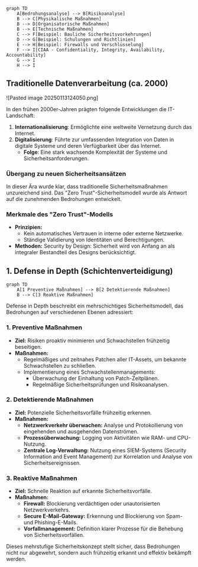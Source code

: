 ```mermaid
graph TD
    A[Bedrohungsanalyse] --> B[Risikoanalyse]
    B --> C[Physikalische Maßnahmen]
    B --> D[Organisatorische Maßnahmen]
    B --> E[Technische Maßnahmen]
    C --> F[Beispiel: Bauliche Sicherheitsvorkehrungen]
    D --> G[Beispiel: Schulungen und Richtlinien]
    E --> H[Beispiel: Firewalls und Verschlüsselung]
    F --> I[CIAA - Confidentiality, Integrity, Availability, Accountability]
    G --> I
    H --> I
```

## Traditionelle Datenverarbeitung (ca. 2000)
![Pasted image 20250113124050.png]

In den frühen 2000er-Jahren prägten folgende Entwicklungen die IT-Landschaft:
1. **Internationalisierung**: Ermöglichte eine weltweite Vernetzung durch das Internet.
2. **Digitalisierung**: Führte zur umfassenden Integration von Daten in digitale Systeme und deren Verfügbarkeit über das Internet.
   - **Folge**: Eine stark wachsende Komplexität der Systeme und Sicherheitsanforderungen.

### Übergang zu neuen Sicherheitsansätzen
In dieser Ära wurde klar, dass traditionelle Sicherheitsmaßnahmen unzureichend sind. Das "Zero Trust"-Sicherheitsmodell wurde als Antwort auf die zunehmenden Bedrohungen entwickelt.

### Merkmale des "Zero Trust"-Modells
- **Prinzipien:**
  - Kein automatisches Vertrauen in interne oder externe Netzwerke.
  - Ständige Validierung von Identitäten und Berechtigungen.
- **Methoden:** Security by Design: Sicherheit wird von Anfang an als integraler Bestandteil des Designs berücksichtigt.

## 1. Defense in Depth (Schichtenverteidigung)
```mermaid
graph TD
    A[1 Preventive Maßnahmen] --> B[2 Detektierende Maßnahmen]
    B --> C[3 Reaktive Maßnahmen]
```

Defense in Depth beschreibt ein mehrschichtiges Sicherheitsmodell, das Bedrohungen auf verschiedenen Ebenen adressiert:

### 1. Preventive Maßnahmen
- **Ziel:** Risiken proaktiv minimieren und Schwachstellen frühzeitig beseitigen.
- **Maßnahmen:**
  - Regelmäßiges und zeitnahes Patchen aller IT-Assets, um bekannte Schwachstellen zu schließen.
  - Implementierung eines Schwachstellenmanagements:
    - Überwachung der Einhaltung von Patch-Zeitplänen.
    - Regelmäßige Sicherheitsprüfungen und Risikoanalysen.

### 2. Detektierende Maßnahmen
- **Ziel:** Potenzielle Sicherheitsvorfälle frühzeitig erkennen.
- **Maßnahmen:**
  - **Netzwerkverkehr überwachen:** Analyse und Protokollierung von eingehenden und ausgehenden Datenströmen.
  - **Prozessüberwachung:** Logging von Aktivitäten wie RAM- und CPU-Nutzung.
  - **Zentrale Log-Verwaltung:** Nutzung eines SIEM-Systems (Security Information and Event Management) zur Korrelation und Analyse von Sicherheitsereignissen.

### 3. Reaktive Maßnahmen
- **Ziel:** Schnelle Reaktion auf erkannte Sicherheitsvorfälle.
- **Maßnahmen:**
  - **Firewall:** Blockierung verdächtigen oder unautorisierten Netzwerkverkehrs.
  - **Secure E-Mail-Gateway:** Erkennung und Blockierung von Spam- und Phishing-E-Mails.
  - **Vorfallmanagement:** Definition klarer Prozesse für die Behebung von Sicherheitsvorfällen.

Dieses mehrstufige Sicherheitskonzept stellt sicher, dass Bedrohungen nicht nur abgewehrt, sondern auch frühzeitig erkannt und effektiv bekämpft werden.
